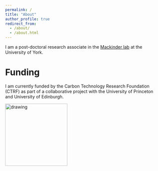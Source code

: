 ```yaml
---
permalink: /
title: "About"
author_profile: true
redirect_from: 
  - /about/
  - /about.html
---
```


I am a post-doctoral research associate in the [Mackinder lab](https://mackinderlab.weebly.com/) at the University of York.

Funding
======
I am currently funded by the Carbon Technology Research Foundation (CTRF) as part of a collaborative project with the University of Princeton and University of Edinburgh.

<img src="https://james-r-barrett.github.io/images/CTRF-Logo-Black-Text.svg" alt="drawing" width="200"/>

